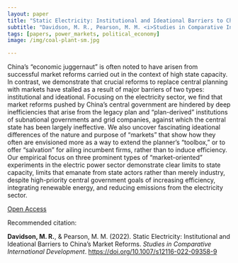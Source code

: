 ```yaml
---
layout: paper
title: "Static Electricity: Institutional and Ideational Barriers to China’s Market Reforms"
subtitle: "Davidson, M. R., Pearson, M. M. <i>Studies in Comparative International Development</i>."
tags: [papers, power_markets, political_economy]
image: /img/coal-plant-sm.jpg

---
```


China’s “economic juggernaut” is often noted to have arisen from successful market reforms carried out in the context of high state capacity. In contrast, we demonstrate that crucial reforms to replace central planning with markets have stalled as a result of major barriers of two types: institutional and ideational. Focusing on the electricity sector, we find that market reforms pushed by China’s central government are hindered by deep inefficiencies that arise from the legacy plan and “plan-derived” institutions of subnational governments and grid companies, against which the central state has been largely ineffective. We also uncover fascinating ideational differences of the nature and purpose of “markets” that show how they often are envisioned more as a way to extend the planner’s “toolbox,” or to offer “salvation” for ailing incumbent firms, rather than to induce efficiency. Our empirical focus on three prominent types of “market-oriented” experiments in the electric power sector demonstrate clear limits to state capacity, limits that emanate from state actors rather than merely industry, despite high-priority central government goals of increasing efficiency, integrating renewable energy, and reducing emissions from the electricity sector.

[Open Access](https://link.springer.com/article/10.1007/s12116-022-09358-9)


Recommended citation:

**Davidson, M. R.**, & Pearson, M. M. (2022). Static Electricity: Institutional and Ideational Barriers to China’s Market Reforms. _Studies in Comparative International Development_. https://doi.org/10.1007/s12116-022-09358-9




